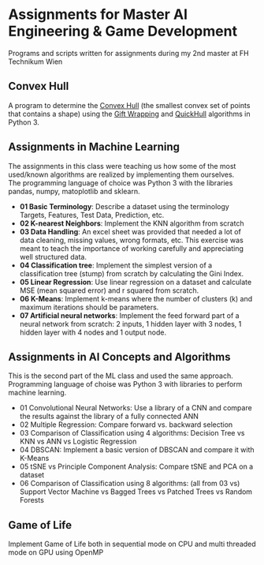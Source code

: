 # Assignments for Master AI Engineering & Game Development

Programs and scripts written for assignments during my 2nd master at FH Technikum Wien

## Convex Hull
A program to determine the [Convex Hull](https://en.wikipedia.org/wiki/Convex_hull) (the smallest convex set of points that contains a shape) using the [Gift Wrapping](https://en.wikipedia.org/wiki/Gift_wrapping_algorithm) and [QuickHull](https://de.wikipedia.org/wiki/QuickHull) algorithms in Python 3.

## Assignments in Machine Learning 
The assignments in this class were teaching us how some of the most used/known algorithms are realized by implementing them ourselves.   
The programming language of choice was Python 3 with the libraries pandas, numpy, matoplotlib and sklearn. 

* **01 Basic Terminology**: Describe a dataset using the terminology Targets, Features, Test Data, Prediction, etc. 
* **02 K-nearest Neighbors**: Implement the KNN algorithm from scratch 
* **03 Data Handling**: An excel sheet was provided that needed a lot of data cleaning, missing values, wrong formats, etc. This exercise was meant to teach the importance of working carefully and appreciating well structured data. 
* **04 Classification tree**: Implement the simplest version of a classification tree (stump) from scratch by calculating the Gini Index. 
* **05 Linear Regression**: Use linear regression on a dataset and calculate MSE (mean squared error) and r squared from scratch. 
* **06 K-Means**: Implement k-means where the number of clusters (k) and maximum iterations should be parameters.
* **07 Artificial neural networks**: Implement the feed forward part of a neural network from scratch: 2 inputs, 1 hidden layer with 3 nodes, 1 hidden layer with 4 nodes and 1 output node. 

## Assignments in AI Concepts and Algorithms 
This is the second part of the ML class and used the same approach.  
Programming language of choise was Python 3 with libraries to perform machine learning. 

* 01 Convolutional Neural Networks: Use a library of a CNN and compare the results against the library of a fully connected ANN
* 02 Multiple Regression: Compare forward vs. backward selection
* 03 Comparison of Classification using 4 algorithms: Decision Tree vs KNN vs ANN vs Logistic Regression
* 04 DBSCAN: Implement a basic version of DBSCAN and compare it with K-Means
* 05 tSNE vs Principle Component Analysis: Compare tSNE and PCA on a dataset
* 06 Comparison of Classification using 8 algorithms: (all from 03 vs) Support Vector Machine vs Bagged Trees vs Patched Trees vs Random Forests

## Game of Life 
Implement Game of Life both in sequential mode on CPU and multi threaded mode on GPU using OpenMP

